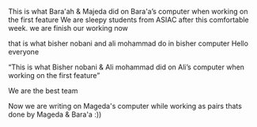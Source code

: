 
This is what Bara'ah & Majeda did on Bara'a’s computer when working on the first feature
We are sleepy students from ASIAC after this comfortable week. 
we are finish our working now 


that is what bisher nobani and ali mohammad do in bisher computer 
Hello everyone

“This is what Bisher nobani & Ali mohammad did on Ali’s computer when working on the first feature”

We are the best team

Now we are writing on Mageda's computer while working as pairs
thats done by Mageda & Bara'a :))


